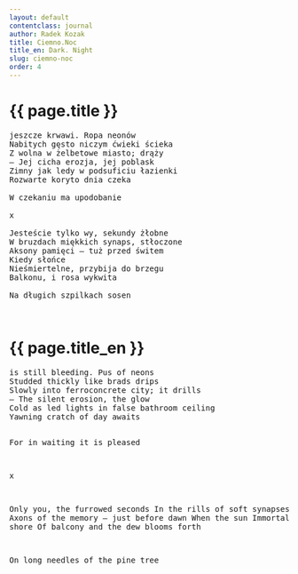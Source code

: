 ```yaml
---
layout: default
contentclass: journal
author: Radek Kozak
title: Ciemno.Noc
title_en: Dark. Night
slug: ciemno-noc
order: 4
---
```


<h1 class="poem-title">{{ page.title }}</h1>

<pre class="poem">
jeszcze krwawi. Ropa neonów
Nabitych gęsto niczym ćwieki ścieka
Z wolna w żelbetowe miasto; drąży
— Jej cicha erozja, jej poblask
Zimny jak ledy w podsuficiu łazienki
Rozwarte koryto dnia czeka

W czekaniu ma upodobanie

x

Jesteście tylko wy, sekundy żłobne
W bruzdach miękkich synaps, stłoczone
Aksony pamięci — tuż przed świtem
Kiedy słońce
Nieśmiertelne, przybija do brzegu
Balkonu, i rosa wykwita

Na długich szpilkach sosen
</pre>
<br/>
<h1 id="en" class="poem-title">{{ page.title_en }}</h1>
<pre class="poem">
is still bleeding. Pus of neons
Studded thickly like brads drips
Slowly into ferroconcrete city; it drills
— The silent erosion, the glow
Cold as led lights in false bathroom ceiling
Yawning cratch of day awaits

For in waiting it is pleased

x

Only you, the furrowed seconds
In the rills of soft synapses; herded
Axons of the memory — just before dawn
When the sun
Immortal, docks to shore
Of balcony and the dew blooms forth

On long needles of the pine tree
</pre>
